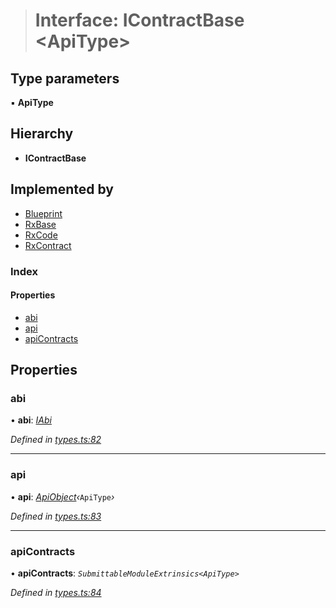 > # Interface: IContractBase <**ApiType**>

## Type parameters

▪ **ApiType**

## Hierarchy

* **IContractBase**

## Implemented by

* [Blueprint](../classes/_rxblueprint_.blueprint.md)
* [RxBase](../classes/_rxbase_.rxbase.md)
* [RxCode](../classes/_rxcode_.rxcode.md)
* [RxContract](../classes/_rxcontract_.rxcontract.md)

### Index

#### Properties

* [abi](_types_.icontractbase.md#abi)
* [api](_types_.icontractbase.md#api)
* [apiContracts](_types_.icontractbase.md#apicontracts)

## Properties

###  abi

• **abi**: *[IAbi](_types_.iabi.md)*

*Defined in [types.ts:82](https://github.com/polkadot-js/api/blob/9c48e40/packages/api-contract/src/types.ts#L82)*

___

###  api

• **api**: *[ApiObject](../modules/_types_.md#apiobject)‹*`ApiType`*›*

*Defined in [types.ts:83](https://github.com/polkadot-js/api/blob/9c48e40/packages/api-contract/src/types.ts#L83)*

___

###  apiContracts

• **apiContracts**: *`SubmittableModuleExtrinsics<ApiType>`*

*Defined in [types.ts:84](https://github.com/polkadot-js/api/blob/9c48e40/packages/api-contract/src/types.ts#L84)*